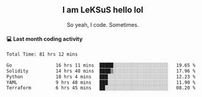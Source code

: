 <h2 align="center">I am LeKSuS hello lol</h2>
<p align="center">So yeah, I code. Sometimes.</p>

#### :computer: Last month coding activity
<!--START_SECTION:waka-->

```txt
Total Time: 81 hrs 12 mins

Go                16 hrs 11 mins  █████░░░░░░░░░░░░░░░░░░░░   19.65 %
Solidity          14 hrs 48 mins  ████▒░░░░░░░░░░░░░░░░░░░░   17.96 %
Python            10 hrs 4 mins   ███░░░░░░░░░░░░░░░░░░░░░░   12.23 %
YAML              9 hrs 48 mins   ███░░░░░░░░░░░░░░░░░░░░░░   11.90 %
Terraform         6 hrs 45 mins   ██░░░░░░░░░░░░░░░░░░░░░░░   08.20 %
```

<!--END_SECTION:waka-->
